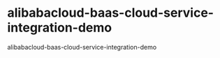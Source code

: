 # alibabacloud-baas-cloud-service-integration-demo
alibabacloud-baas-cloud-service-integration-demo
